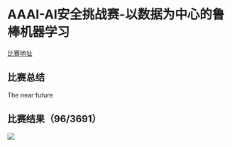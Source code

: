 #        AAAI-AI安全挑战赛-以数据为中心的鲁棒机器学习

[比赛地址](https://tianchi.aliyun.com/competition/entrance/531939/introduction?spm=5176.12281957.1004.1.4dc03eafFM5dLX)

## 比赛总结

The near future

## 比赛结果（96/3691）

![](C:\Users\pb\Desktop\潘博相关\过去比赛的代码\contest\AAAI-AI安全挑战赛\index.png)
